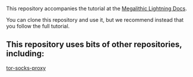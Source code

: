 This repository accompanies the tutorial at the [Megalithic Lightning Docs](link).

You can clone this repository and use it, but we recommend instead that you follow the full tutorial.

## This repository uses bits of other repositories, including:
[tor-socks-proxy](https://github.com/PeterDaveHello/tor-socks-proxy/)